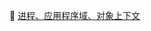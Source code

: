:file_folder: [进程、应用程序域、对象上下文](https://github.com/swordboyASS/Rear-End/blob/master/CSharp/High-Level/%E8%BF%9B%E7%A8%8B%2C%E5%BA%94%E7%94%A8%E7%A8%8B%E5%BA%8F%E5%9F%9F%EF%BC%8C%E5%AF%B9%E8%B1%A1%E4%B8%8A%E4%B8%8B%E6%96%87.md)
